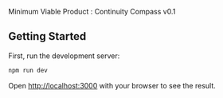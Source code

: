 
Minimum Viable Product : Continuity Compass v0.1

## Getting Started

First, run the development server:

```bash
npm run dev
```

Open [http://localhost:3000](http://localhost:3000) with your browser to see the result.